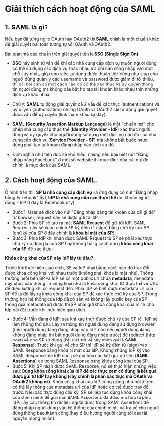 # Giải thích cách hoạt động của SAML

## 1. SAML là gì?

 Nếu bạn đã từng nghe OAuth hay OAuth2 thì **SAML** chính là một chuẩn khác để giải quyết bài toán tương tự với OAuth và OAuth2.

 Bài toán mà các chuẩn trên giải quyết tên là **SSO (Single Sign On)**. 

- **SSO** nảy sinh từ vấn đề khi các nhà cung cấp dịch vụ muốn người dùng có thể sử dụng các dịch vụ khác nhau mà chỉ cần đăng nhập vào một chỗ duy nhất, giúp cho việc sử dụng được thuận tiện cũng như giúp cho người dùng quản lý các username và password được giảm đi tối thiểu, thì đòi hỏi cần có một cách nào đó có thể xác thực và ủy quyền thông tin người dùng mà không cần bắt họ tạo tài khoản khác nhau trên những dịch vụ khác nhau.

- Chú ý: **SAML** tự động giải quyết cả 2 vấn đề xác thực (authentication) và ủy quyền (authorization) nhưng OAuth và OAuth2 chỉ tự động giải quyết được vấn đề uỷ quyền (link tham khảo tại đây).

- **SAML (Security Assertion Markup Language)** là một "chuẩn mở" cho phép nhà cung cấp thực thể (**Identity Provider - IdP**) xác thực người dùng và ủy quyền cho người dùng sử dụng một dịch vụ nào đó của nhà cung cấp dịch vụ (**Service Provider - SP**) mà không bắt buộc người dùng phải tạo tài khoản đăng nhập vào dịch vụ đó.

- Định nghĩa như trên đọc sẽ khó hiểu, nhưng nếu bạn biết nút "Đăng nhập bằng Facebook" ở một số website thì mục đích của cái nút đó chính là mục đích của SAML.

## 2. Cách hoạt động của SAML.
 
 Ở hình trên thì: **SP là nhà cung cấp dịch vụ** (là ứng dụng có nút "Đăng nhập bằng Facebook" ấy), **IdP là nhà cung cấp các thực thể** (tài khoản người dùng - IdP ở đây là Facebook đấy).

- Bước 1: User sẽ click vào nút "Đăng nhập bằng tài khoản của cái gì đó" từ browser, request này sẽ được gửi tới SP.
- Bước 2: Phía SP sẽ tạo ra một **SAML Request** để gửi tới IdP, SAML Request này sẽ được chính SP ký điện tử (sign) bằng chữ ký của SP (chữ ký của SP ở đây chính là **khóa bí mật của SP**). 
- Bước 3: Phía IdP khi nhận được SAML Request từ SP sẽ phải xác thực chữ ký có đúng là của SP hay không bằng cách dùng **khóa công khai của SP** để xác thực:

 **Khóa công khai của SP này IdP lấy từ đâu?**

  Trước khi thực hiện giao dịch, SP và IdP phải bằng cách nào đó trao đổi được khóa công khai với nhau trước (không phải khóa bí  mật nhé). Thông thường, mỗi bên SP và IdP sẽ có một public url chứa **metadata**, metadata này chứa các thông tin công khai như là khóa công khai, ID thực thể và URL để điều hướng khi có request đến. Phía IdP sẽ biết được metadata url của SP để từ đó lấy ra khóa công khai của SP để xác thực chữ ký của SP. Trong trường hợp hệ thống của Idp đã có sẵn và không lấy public key của SP thông qua metadata url được thì SP phải gửi khóa công khai của mình cho Idp cài đặt trước khi thực hiện giao dịch.

- Bước 4: Vẫn đang ở IdP, sau khi xác thực được chữ ký của SP rồi, IdP sẽ làm những thứ sau:
 Lấy ra thông tin người dùng đang sử dụng browser (nếu người dùng đang đăng nhập vào IdP, còn nếu người dùng đang không đăng nhập thì bắt người dùng đăng nhập trước) để redirect (http post) về cho SP sử dụng (kết quả trả về này mình gọi là **SAML Response**). Trước khi gửi về cho SP thì IdP sẽ ký điện tử (sign) vào SAML Response bằng khóa bí mật của IdP.
 Không những IdP ký vào SAML Response mà IdP cũng sẽ mã hóa các kết quả dữ liệu (**SAML Assertions**) có trong SAML Response bằng khóa công khai của SP.
- Bước 5: Khi SP nhận được SAML Response, nó sẽ thực hiện những việc sau:
 **Dùng khóa công khai của IdP để xác thực xem có đúng là kết quả được gửi từ IdP hay không (đây chính là phần xác thực mà OAuth và OAuth2 không có)**. Khóa công khai của IdP cũng giống như nói ở trên, có thể lấy thông qua metadata url của IdP hoặc có thể được trao đổi trước.
 Nếu xác thực đúng chữ ký, SP sẽ tiếp tục dùng khóa công khai của chính mình để giải mãi SAML Assertions đã được mã hóa từ phía IdP.
 Lấy các thông tin dữ liệu người dùng trong SAML Assertions để đăng nhập người dùng vào hệ thống của chính mình, và trả về cho người dùng thông báo thành công (hay điều hướng người dùng tới các tài nguyên mong muốn).
